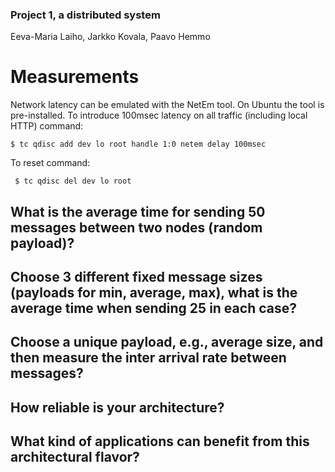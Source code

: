 
### Project 1, a distributed system
Eeva-Maria Laiho, Jarkko Kovala, Paavo Hemmo


# Measurements

Network latency can be emulated with the NetEm tool. On Ubuntu the tool is pre-installed. To introduce 100msec latency on all traffic (including local HTTP) command:

``` $ tc qdisc add dev lo root handle 1:0 netem delay 100msec ```

To reset command:

``` $ tc qdisc del dev lo root```


## What is the average time for sending 50 messages between two nodes (random payload)?

## Choose 3 different fixed message sizes (payloads for min, average, max), what is the average time when sending 25 in each case?

## Choose a unique payload, e.g., average size, and then measure the inter arrival rate between messages?

## How reliable is your architecture? 

## What kind of applications can benefit from this architectural flavor?
